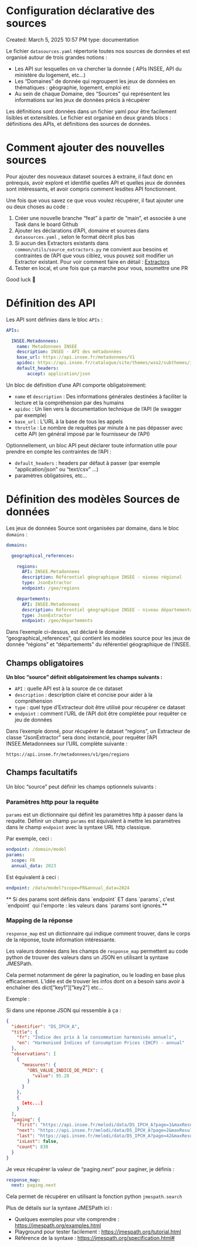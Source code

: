 # Configuration déclarative des sources

Created: March 5, 2025 10:57 PM
type: documentation

Le fichier `datasources.yaml` répertorie toutes nos sources de données et est organisé autour de trois grandes notions :

- Les API sur lesquelles on va chercher la donnée ( APIs INSEE, API du ministère du logement, etc…)
- Les “Domaines” de donnée qui regroupent les jeux de données en thématiques : géographie, logement, emploi etc
- Au sein de chaque Domaine, des “Sources” qui représentent les informations sur les jeux de données précis à récupérer

Les définitions sont données dans un fichier yaml pour être facilement lisibles et extensibles. Le fichier est organisé en deux grands blocs : définitions des APIs, et définitions des sources de données.

# Comment ajouter des nouvelles sources

Pour ajouter des nouveaux dataset sources à extraire, il faut donc en prérequis, avoir exploré et identifié quelles API et quelles jeux de données sont intéressants, et avoir compris comment lesdites API fonctionnent.

Une fois que vous savez ce que vous voulez récupérer, il faut ajouter une ou deux choses au code :

1. Créer une nouvelle branche “feat” à partir de “main”, et associée à une Task dans le board Github
2. Ajouter les déclarations d’API, domaine et sources dans `datasources.yaml` , selon le format décrit plus bas
3. Si aucun des Extractors existants dans `common/utils/source_extractors.py` ne convient aux besoins et contraintes de l’API que vous ciblez, vous pouvez soit modifier un Extractor existant. Pour voir comment faire en détail : [Extractors](./extract.md)
4. Tester en local, et une fois que ça marche pour vous, soumettre une PR 

Good luck 🙂

# Définition des API

Les API sont définies dans le bloc `APIs` :

```yaml
APIs:

  INSEE.Metadonnees:
    name: Metadonnees INSEE
    description: INSEE - API des métadonnées
    base_url: https://api.insee.fr/metadonnees/V1
    apidoc: https://api.insee.fr/catalogue/site/themes/wso2/subthemes/insee/pages/item-info.jag?name=M%C3%A9tadonn%C3%A9es&version=V1&provider=insee
    default_headers:
        accept: application/json
```

Un bloc de définition d’une API comporte obligatoirement: 

- `name` et `description` : Des informations générales destinées à faciliter la lecture et la compréhension par des humains
- `apidoc` : Un lien vers la documentation technique de l’API (le swagger par exemple)
- `base_url` : L’URL à la base de tous les appels
- `throttle` : Le nombre de requêtes par minute à ne pas dépasser avec cette API (en général imposé par le fournisseur de l’API)

Optionnellement, un bloc API peut déclarer toute information utile pour prendre en compte les contraintes de l’API : 

- `default_headers` : headers par défaut à passer (par exemple “application/json” ou “text/csv” …)
- paramètres obligatoires, etc…

# Définition des modèles Sources de données

Les jeux de données Source sont organisées par domaine, dans le bloc `domains` :

```yaml
domains:

  geographical_references:

    regions:
      API: INSEE.Metadonnees
      description: Référentiel géographique INSEE - niveau régional
      type: JsonExtractor
      endpoint: /geo/regions

    departements:
      API: INSEE.Metadonnees
      description: Référentiel géographique INSEE - niveau départemental
      type: JsonExtractor
      endpoint: /geo/departements
```

Dans l’exemple ci-dessus, est déclaré le domaine “geographical_references”, qui contient les modèles source pour les jeux de donnée “régions” et “départements” du référentiel géographique de l’INSEE.

## Champs obligatoires

**Un bloc “source” définit obligatoirement les champs suivants :**

- `API` : quelle API est à la source de ce dataset
- `description` : description claire et concise pour aider à la compréhension
- `type` : quel type d’Extracteur doit être utilisé pour récupérer ce dataset
- `endpoint` : comment l’URL de l’API doit être complétée pour requêter ce jeu de données

Dans l’exemple donné, pour récupérer le dataset “regions”, un Extracteur de classe “JsonExtractor” sera donc instancié, pour requêter l’API INSEE.Metadonnees sur l’URL complète suivante :

`https://api.insee.fr/metadonnees/v1/geo/regions`

## Champs facultatifs

Un bloc “source” peut définir les champs optionnels suivants :

### Paramètres http pour la requête

`params` est un dictionnaire qui définit les paramètres http à passer dans la requête. Définir un champ `params` est équivalent à mettre les paramètres dans le champ `endpoint` avec la syntaxe URL http classique.

Par exemple, ceci :

```yaml
endpoint: /domain/model
params:
  scope: FR
  annual_data: 2023

```

Est équivalent à ceci :

```yaml
endpoint: /data/model?scope=FR&annual_data=2024
```

** Si des params sont définis dans ´endpoint´ ET dans ´params´, c'est ´endpoint´ qui l'emporte : les valeurs dans ´params´sont ignorés.**

### Mapping de la réponse

`response_map` est un dictionnaire qui indique comment trouver, dans le corps de la réponse, toute information intéressante. 

Les valeurs données dans les champs de `response_map` permettent au code python de trouver des valeurs dans un JSON en utilisant la syntaxe JMESPath.

Cela permet notamment de gérer la pagination, ou le loading en base plus efficacement. L’idée est de trouver les infos dont on a besoin sans avoir à enchaîner des dict[”key1”][”key2”] etc…

Exemple : 

Si dans une réponse JSON qui ressemble à ça : 

```json
{
  "identifier": "DS_IPCH_A",
  "title": {
    "fr": "Indice des prix à la consommation harmonisés annuels",
    "en": "Harmonised Indices of Consumption Prices (IHCP) - annual"
  },
  "observations": [
    {
      "measures": {
        "OBS_VALUE_INDICE_DE_PRIX": {
          "value": 95.28
        }
      }
    },
    {
      [etc...]
    }
  ],
  "paging": {
    "first": "https://api.insee.fr/melodi/data/DS_IPCH_A?page=1&maxResult=20&totalCount=true&startPeriod=2020-01-01&endPeriod=2021-01-01&idObservation=true&range=true&idTerritoire=true&includeHistory=true",
    "next": "https://api.insee.fr/melodi/data/DS_IPCH_A?page=2&maxResult=20&totalCount=true&startPeriod=2020-01-01&endPeriod=2021-01-01&idObservation=true&range=true&idTerritoire=true&includeHistory=true",
    "last": "https://api.insee.fr/melodi/data/DS_IPCH_A?page=42&maxResult=20&totalCount=true&startPeriod=2020-01-01&endPeriod=2021-01-01&idObservation=true&range=true&idTerritoire=true&includeHistory=true",
    "isLast": false,
    "count": 830
  }
}
```

Je veux récupérer la valeur de “paging.next” pour paginer, je définis : 

```yaml
response_map:
  next: paging.next
```

Cela permet de récupérer en utilisant la fonction python `jmespath.search`

Plus de détails sur la syntaxe JMESPath ici :

- Quelques exemples pour vite comprendre : https://jmespath.org/examples.html
- Playground pour tester facilement : https://jmespath.org/tutorial.html
- Référence de la syntaxe : https://jmespath.org/specification.html#